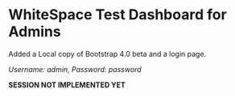 # WhiteSpace Test Dashboard for Admins
Added a Local copy of Bootstrap 4.0 beta and a login page.

*Username: admin, Password: password*

**SESSION NOT IMPLEMENTED YET**
